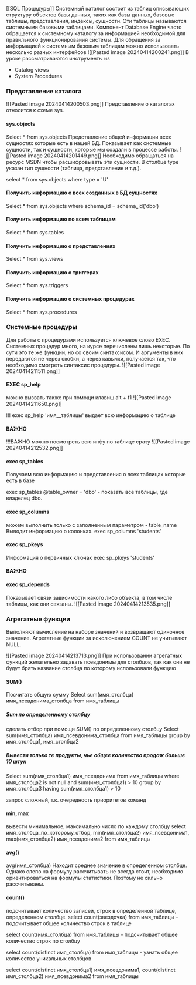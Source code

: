[[SQL Процедуры]]
Системный каталог состоит из таблиц описывающих структуру объектов базы данных, таких как базы данных, базовые таблицы, представления, индексы, сущности. Эти таблицы называются системными базовыми таблицами. Компонент Database Engine часто обращается к системному каталогу за информацией необходимой для правильного функционирования системы.
Для обращения за информацией к системным базовым таблицам можно использовать несколько разных интерфейсов
![[Pasted image 20240414200241.png]]
В уроке рассматриваются инструменты из
- Catalog views
- System Procedures

### Представление каталога
![[Pasted image 20240414200503.png]]
Представление о каталогах относится к схеме sys.

#### sys.objects
Select * from sys.objects
Представление общей информации всех сущностях которые есть в нашей БД.
Показывает как системные сущности, так и сущности, которые мы создали в процессе работы.
![[Pasted image 20240414201449.png]]
Необходимо обращаться на ресурс MSDN чтобы расшифровывать эти сущности.
В столбце type указан тип сущности (таблица, представление и т.д.).

select * from sys.objects
where type = 'U'

#### Получить информацию о всех созданных в БД сущностях
Select * from sys.objects
where schema_id = schema_id('dbo')

#### Получить информацию по всем таблицам
Select * from sys.tables

#### Получить информацию о представлениях
Select * from sys.views

#### Получить информацию о триггерах
Select * from sys.triggers

#### Получить информацию о системных процедурах
Select * from sys.procedures

### Системные процедуры
Для работы с процедурами используется ключевое слово EXEC.
Системных процедур много, на курсе перечислены лишь некоторые.
По сути это те же функции, но со своим синтаксисом. И аргументы в них передаются не через скобки, а через кавычки, получается так, что необходимо смотреть синтаксис процедуры.
![[Pasted image 20240414211511.png]]

#### EXEC sp_help
можно вызвать также при помощи клавиш alt + f1
![[Pasted image 20240414211650.png]]

!!! exec sp_help 'имя__таблицы'
выдает всю информацию о таблице
#### ВАЖНО
!!!ВАЖНО можно посмотреть всю инфу по таблице сразу
![[Pasted image 20240414212532.png]]

#### exec sp_tables
Получаем всю информацию и представления о всех таблицах которые есть в базе

exec sp_tables @table_owner = 'dbo' - показать все таблицы, где владелец dbo.

#### exec sp_columns
можем выполнить только с заполненным параметром - table_name
Выводит информацию о колонках.
exec sp_columns 'students'

#### exec sp_pkeys
Информация о первичных ключах
exec sp_pkeys 'students'

#### ВАЖНО
#### exec sp_depends
Показывает связи зависимости какого либо объекта, в том числе таблицы, как они связаны.
![[Pasted image 20240414213535.png]]


### Агрегатные функции
Выполняют вычисление на наборе значений и возвращают одиночное значение. Агрегатные функции за исколючением COUNT не учитывают NULL.

![[Pasted image 20240414213713.png]]
При использовании агрегатных функций желательно задавать псевдонимы для столбцов, так как они не будут брать название столбца по которому использовали функцию
#### SUM()
Посчитать общую сумму
Select sum(имя_столбца) имя_псевдонима_столбца from имя_таблицы

##### Sum по определенному столбцу
сделать отбор при помощи SUM() по определенному столбцу
Select sum(имя_столбца) имя_псевдонима_столбца from имя_таблицы
group by имя_столбца1, имя_столбца2

##### Вывести только те продукты, чье общее количество продаж больше 10 штук
Select sum(имя_столбца1) имя_псевдонима from имя_таблицы
where имя_столбца2 is not null and sum(имя_столбца1) > 10
group by имя_столбца3
having sum(имя_столбца1) > 10

запрос сложный, т.к. очередность приоритетов команд

#### min, max
вывести минимальное, максимально число по каждому столбцу
select имя_столбца_по_которому_отбор, min(имя_столбца2) имя_псевдонима1, max(имя_столбца2) имя_псевдонима2 from имя_таблицы

#### avg()
avg(имя_столбца)
Находит среднее значение в определенном столбце. Однако слепо на формулу рассчитывать не всегда стоит, необходимо ориентироваться на формулы статистики. Поэтому не сильно рассчитываем.

#### count()
подсчитывает количество записей, строк в определенной таблице, определенном столбце.
select count(звездочка) from имя_таблицы - подсчитывает общее количество строк в таблице

select count(имя_столбца) from имя_таблицы - подсчитывает общее количество строк по столбцу

select count(distinct имя_столбца) from имя_таблицы - узнать общее количество уникальных столбцов

select count(distinct имя_столбца1) имя_псевдонима1,
count(distinct имя_столбца2) имя_псевдонима2
from имя_таблицы